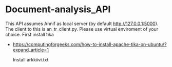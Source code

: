 # Document-analysis_API
This API assumes Annif as local server (by default http://127.0.0.1:5000). The client to this is an_tr_client.py.
Please use virtual enviroment of your choice. First install tika 
* https://computingforgeeks.com/how-to-install-apache-tika-on-ubuntu/?expand_article=1

  Install arkkiivi.txt
